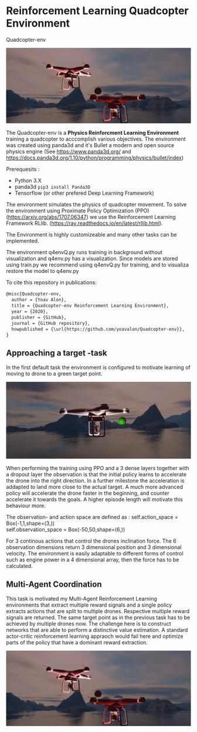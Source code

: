 # Reinforcement Learning Quadcopter Environment 
Quadcopter-env

![Drone](/img/quadImg.png)

The Quadcopter-env is a **Physics Reinforcment Learning Environment** training a quadcopter to acccomplish various objectives. The environment was created using panda3d and it's Bullet a modern and open source physics engine (See https://www.panda3d.org/ and https://docs.panda3d.org/1.10/python/programming/physics/bullet/index)

Prerequesits : 

* Python 3.X
* panda3d `pip3 install Panda3D`
* Tensorflow (or other prefered Deep Learning Framework)
  
The environment simulates the physics of quadcopter movement. 
To solve the environment using Proximate Policy Optimization (PPO) (https://arxiv.org/abs/1707.06347) we use the Reinforcement Learning Framework RLlib. (https://ray.readthedocs.io/en/latest/rllib.html).

The Environment is highly customizeable and many other tasks can be implemented.

The environment q4envQ.py runs training in background without visualization and q4env.py has a visualization. Since models are stored using train.py we recommend using q4envQ.py for training, and to visualiza restore the model to q4env.py

To cite this repository in publications:

    @misc{Quadcopter-env,
      author = {Yoav Alon},
      title = {Quadcopter-env Reinforcement Learning Environment},
      year = {2020},
      publisher = {GitHub},
      journal = {GitHub repository},
      howpublished = {\url{https://github.com/yoavalon/Quadcopter-env}},
    }

## Approaching a target -task
In the first default task the environment is configured to motivate learning of moving to drone to a green target point.

![Drone](/img/singleQuad.png)

When performing the training using PPO and a 3 dense layers together with a dropout layer the observation is that the initial policy learns to accelerate the drone into the right direction. In a further milestone the acceleration is addapted to land more close to the actual target. A much more advanced policy will accelerate the drone faster in the beginning, and counter accelerate it towards the goals. A higher episode length will motivate this behaviour more.

The observation- and action space are defined as : 
        self.action_space = Box(-1,1,shape=(3,))  
        self.observation_space = Box(-50,50,shape=(6,))

For 3 continous actions that control the drones inclination force. The 6 observation dimensions return 3 dimensional position and 3 dimensional velocity. The environment is easily adaptable to different forms of control such as engine power in a 4 dimensional array, then the force has to be calculated. 

## Multi-Agent Coordination
This task is motivated my Multi-Agent Reinforcement Learning environments that extract multiple reward signals and a single policy extracts actions that are split to multiple drones. Respective multiple reward signals are returned. The same target point as in the previous task has to be achieved by multiple drones now. 
The challenge here is to construct networks that are able to perform a distinctive value estimation. A standard actor-critic reinforcement learning appraoch would fail here and optimize parts of the policy that have a dominant reward extraction. 

![Drone](/img/quadImg.png)
